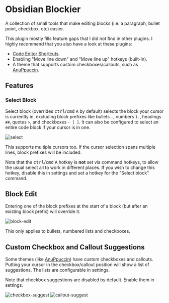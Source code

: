 # Obsidian Blockier

A collection of small tools that make editing blocks (i.e. a paragraph, bullet point, checkbox, etc) easier.

This plugin mostly fills feature gaps that I did not find in other plugins. I highly recommend that you also have a look at these plugins:

- [Code Editor Shortcuts](https://github.com/timhor/obsidian-editor-shortcuts).
- Enabling "Move line down" and "Move line up" hotkeys (built-in).
- A theme that supports custom checkboxes/callouts, such as [AnuPpuccin](https://github.com/AnubisNekhet/AnuPpuccin).

## Features

### Select Block

Select block (overrides <kbd>ctrl</kbd>/<kbd>cmd</kbd> <kbd>A</kbd> by default) selects the block your cursor is currently in, excluding block prefixes like bullets `-`, numbers `1.`, headings `##`, quotes `>`, and checkboxes `- [ ]`. It can also be configured to select an entire code block if your cursor is in one.

![select](https://github.com/blorbb/obsidian-blockier/assets/88137137/b9d3e3a0-7d76-4f78-92d8-6ae8e204daf1)

This supports multiple cursors too. If the cursor selection spans multiple lines, block prefixes will be included.

Note that the <kbd>ctrl</kbd>/<kbd>cmd</kbd> <kbd>A</kbd> hotkey is **not** set via command hotkeys, to allow the usual select all to work in different places. If you wish to change this hotkey, disable this in settings and set a hotkey for the "Select block" command.

## Block Edit

Entering one of the block prefixes at the start of a block (but after an existing block prefix) will override it.

![block-edit](https://github.com/blorbb/obsidian-blockier/assets/88137137/8565b815-08d6-468c-86eb-717b7f78d92c)

This only applies to bullets, numbered lists and checkboxes.

## Custom Checkbox and Callout Suggestions

Some themes (like [AnuPpuccin](https://github.com/AnubisNekhet/AnuPpuccin)) have custom checkboxes and callouts. Putting your cursor in the checkbox/callout position will show a list of suggestions. The lists are configurable in settings.

Note that checkbox suggestions are disabled by default. Enable them in settings.

![checkbox-suggest](https://github.com/blorbb/obsidian-blockier/assets/88137137/32183548-b9c7-4718-bdba-ccba3aa77c9f)
![callout-suggest](https://github.com/blorbb/obsidian-blockier/assets/88137137/c467eb81-2250-4194-bf28-784e4f3dcbf6)
